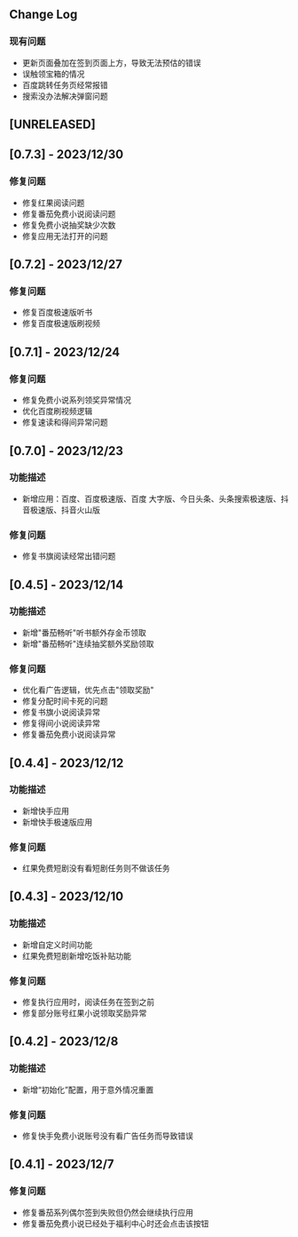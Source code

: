 ## Change Log

### 现有问题

- 更新页面叠加在签到页面上方，导致无法预估的错误
- 误触领宝箱的情况
- 百度跳转任务页经常报错
- 搜索没办法解决弹窗问题

## [UNRELEASED]

## [0.7.3] - 2023/12/30

### 修复问题

- 修复红果阅读问题
- 修复番茄免费小说阅读问题
- 修复免费小说抽奖缺少次数
- 修复应用无法打开的问题

## [0.7.2] - 2023/12/27

### 修复问题

- 修复百度极速版听书
- 修复百度极速版刷视频

## [0.7.1] - 2023/12/24

### 修复问题

- 修复免费小说系列领奖异常情况
- 优化百度刷视频逻辑
- 修复速读和得间异常问题

## [0.7.0] - 2023/12/23

### 功能描述

- 新增应用：百度、百度极速版、百度 大字版、今日头条、头条搜索极速版、抖音极速版、抖音火山版

### 修复问题

- 修复书旗阅读经常出错问题

## [0.4.5] - 2023/12/14 

### 功能描述

- 新增"番茄畅听"听书额外存金币领取
- 新增"番茄畅听"连续抽奖额外奖励领取

### 修复问题

- 优化看广告逻辑，优先点击"领取奖励"
- 修复分配时间卡死的问题
- 修复书旗小说阅读异常
- 修复得间小说阅读异常
- 修复番茄免费小说阅读异常

## [0.4.4] - 2023/12/12

### 功能描述

- 新增快手应用
- 新增快手极速版应用

### 修复问题

- 红果免费短剧没有看短剧任务则不做该任务

## [0.4.3] - 2023/12/10

### 功能描述

- 新增自定义时间功能
- 红果免费短剧新增吃饭补贴功能

### 修复问题

- 修复执行应用时，阅读任务在签到之前
- 修复部分账号红果小说领取奖励异常



## [0.4.2] - 2023/12/8
### 功能描述
- 新增“初始化”配置，用于意外情况重置

### 修复问题

- 修复快手免费小说账号没有看广告任务而导致错误



## [0.4.1] - 2023/12/7

### 修复问题

- 修复番茄系列偶尔签到失败但仍然会继续执行应用
- 修复番茄免费小说已经处于福利中心时还会点击该按钮

